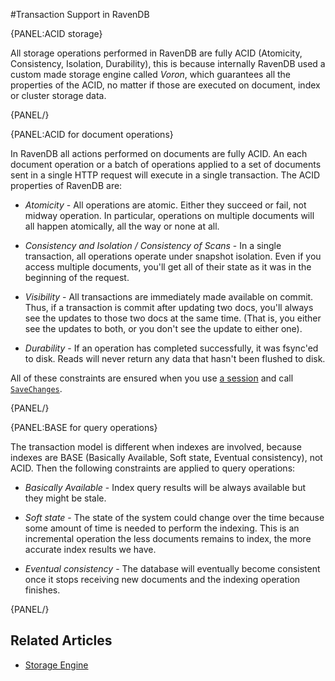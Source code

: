 ﻿#Transaction Support in RavenDB

{PANEL:ACID storage}

All storage operations performed in RavenDB are fully ACID (Atomicity, Consistency, Isolation, Durability), this is because internally RavenDB used a custom made storage engine called *Voron*, which guarantees all the properties of the ACID, no matter if those are executed on document, index or cluster storage data.

{PANEL/}

{PANEL:ACID for document operations}

In RavenDB all actions performed on documents are fully ACID. An each document operation or a batch of operations applied to a set of documents sent in a single HTTP request will execute in a single transaction. The ACID properties of RavenDB are:

* _Atomicity_  - All operations are atomic. Either they succeed or fail, not midway operation. In particular, operations on multiple documents will all happen atomically, all the way or none at all.

* _Consistency and Isolation / Consistency of Scans_ - In a single transaction, all operations operate under snapshot isolation. Even if you access multiple documents, you'll get all of their state as it was in the beginning of the request.

* _Visibility_ - All transactions are immediately made available on commit. Thus, if a transaction is commit after updating two docs, you'll always see the updates to those two docs at the same time. (That is, you either see the updates to both, or you don't see the update to either one).

* _Durability_ - If an operation has completed successfully, it was fsync'ed to disk. Reads will never return any data that hasn't been flushed to disk.

All of these constraints are ensured when you use [a session](../session/what-is-a-session-and-how-does-it-work) and call [`SaveChanges`](../session/saving-changes).

{PANEL/}

{PANEL:BASE for query operations}

The transaction model is different when indexes are involved, because indexes are BASE (Basically Available, Soft state, Eventual consistency), not ACID. Then the following constraints are applied to query operations:

* _Basically Available_ - Index query results will be always available but they might be stale.

* _Soft state_ - The state of the system could change over the time because some amount of time is needed to perform the indexing. This is an incremental operation the less documents remains to index, the more accurate index results we have.

* _Eventual consistency_ - The database will eventually become consistent once it stops receiving new documents and the indexing operation finishes.

{PANEL/}

## Related Articles

- [Storage Engine](../../server/storage/storage-engine)
